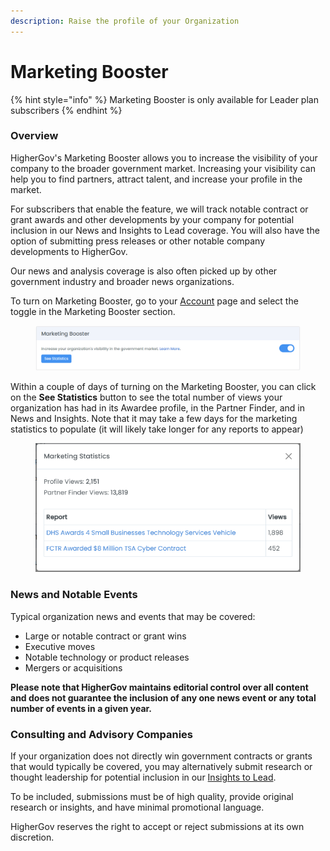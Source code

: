 ```yaml
---
description: Raise the profile of your Organization
---
```


# Marketing Booster

{% hint style="info" %}
Marketing Booster is only available for Leader plan subscribers &#x20;
{% endhint %}

### Overview

HigherGov's Marketing Booster allows you to increase the visibility of your company to the broader government market.  Increasing your visibility can help you to find partners, attract talent, and increase your profile in the market.&#x20;

For subscribers that enable the feature, we will track notable contract or grant awards and other developments by your company for potential inclusion in our News and Insights to Lead coverage. You will also have the option of submitting press releases or other notable company developments to HigherGov. &#x20;

Our news and analysis coverage is also often picked up by other government industry and broader news organizations. &#x20;

To turn on Marketing Booster, go to your [Account](https://www.highergov.com/account/) page and select the toggle in the Marketing Booster section.

<figure><img src="../.gitbook/assets/image (9) (1) (1).png" alt=""><figcaption></figcaption></figure>

Within a couple of days of turning on the Marketing Booster, you can click on the **See Statistics** button to see the total number of views your organization has had in its Awardee profile, in the Partner Finder, and in News and Insights.  Note that it may take a few days for the marketing statistics to populate (it will likely take longer for any reports to appear)&#x20;

<figure><img src="../.gitbook/assets/image (7) (1) (1).png" alt=""><figcaption></figcaption></figure>

### News and Notable Events

Typical organization news and events that may be covered:

* Large or notable contract or grant wins
* Executive moves
* Notable technology or product releases
* Mergers or acquisitions

**Please note that HigherGov maintains editorial control over all content and does not guarantee the inclusion of any one news event or any total number of events in a given year.** &#x20;

### Consulting and Advisory Companies

If your organization does not directly win government contracts or grants that would typically be covered, you may alternatively submit research or thought leadership for potential inclusion in our [Insights to Lead](https://www.highergov.com/news/). &#x20;

To be included, submissions must be of high quality, provide original research or insights, and have minimal promotional language. &#x20;

HigherGov reserves the right to accept or reject submissions at its own discretion.
